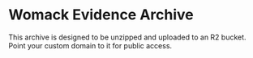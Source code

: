 # Womack Evidence Archive

This archive is designed to be unzipped and uploaded to an R2 bucket. Point your custom domain to it for public access.

